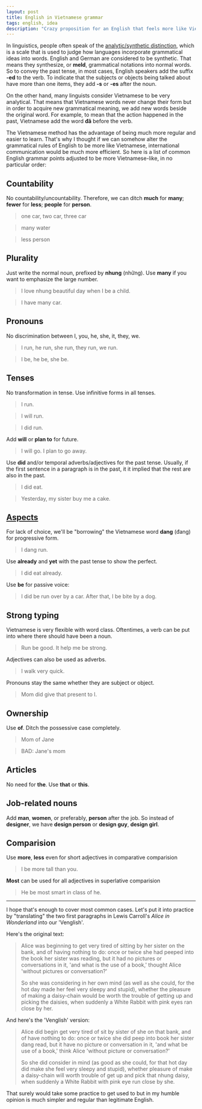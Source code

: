 ```yaml
---
layout: post
title: English in Vietnamese grammar
tags: english, idea
description: "Crazy proposition for an English that feels more like Vietnamese."
---
```


In linguistics, people often speak of the [analytic/synthetic distinction][1], which is a scale that is used to judge how languages incorporate grammatical ideas into words. English and German are considered to be synthetic. That means they synthesize, or **meld**, grammatical notations into normal words. So to convey the past tense, in most cases, English speakers add the suffix **-ed** to the verb. To indicate that the subjects or objects being talked about have more than one items, they add **-s** or **-es** after the noun.

On the other hand, many linguists consider Vietnamese to be very analytical. That means that Vietnamese words never change their form but in order to acquire new grammatical meaning, we add new words beside the original word. For example, to mean that the action happened in the past, Vietnamese add the word **đã** before the verb.

The Vietnamese method has the advantage of being much more regular and easier to learn. That's why I thought if we can somehow alter the grammatical rules of English to be more like Vietnamese, international communication would be much more efficient. So here is a list of common English grammar points adjusted to be more Vietnamese-like, in no particular order:

[1]: http://en.wikipedia.org/wiki/Morphological_typology

## Countability

No countability/uncountability. Therefore, we can ditch **much** for **many**; **fewer** for **less**; **people** for **person**.

> one car, two car, three car

> many water

> less person

## Plurality

Just write the normal noun, prefixed by **nhung** (những). Use **many** if you want to emphasize the large number.

> I love nhung beautiful day when I be a child.

> I have many car.

## Pronouns

No discrimination between I, you, he, she, it, they, we.

> I run, he run, she run, they run, we run.

> I be, he be, she be.

## Tenses

No transformation in tense. Use infinitive forms in all tenses.

> I run.

> I will run.

> I did run.

Add **will** or **plan to** for future.

> I will go. I plan to go away.

Use **did** and/or temporal adverbs/adjectives for the past tense. Usually, if the first sentence in a paragraph is in the past, it it implied that the rest are also in the past.

> I did eat.

> Yesterday, my sister buy me a cake.

## [Aspects][1]

For lack of choice, we'll be "borrowing" the Vietnamese word **dang** (đang) for progressive form.

> I dang run.

Use **already** and **yet** with the past tense to show the perfect.

> I did eat already.

Use **be** for passive voice:

> I did be run over by a car. After that, I be bite by a dog.

[1]: http://en.wikipedia.org/wiki/Grammatical_aspect

## Strong typing

Vietnamese is very flexible with word class. Oftentimes, a verb can be put into where there should have been a noun.

> Run be good. It help me be strong.

Adjectives can also be used as adverbs.

> I walk very quick.

Pronouns stay the same whether they are subject or object.

> Mom did give that present to I.

## Ownership

Use **of**. Ditch the possessive case completely.

> Mom of Jane

> BAD: Jane's mom

## Articles

No need for **the**. Use **that** or **this**.

## Job-related nouns

Add **man**, **women**, or preferably, **person** after the job. So instead of **designer**, we have **design person** or **design guy**, **design girl**.

## Comparision

Use **more**, **less** even for short adjectives in comparative comparision

> I be more tall than you.

**Most** can be used for all adjectives in superlative comparision

> He be most smart in class of he.

----

I hope that's enough to cover most common cases. Let's put it into practice by "translating" the two first paragraphs in Lewis Carroll's *Alice in Wonderland* into our 'Venglish'.

Here's the original text:

> Alice was beginning to get very tired of sitting by her sister on the bank, and of having nothing to do: once or twice she had peeped into the book her sister was reading, but it had no pictures or conversations in it, 'and what is the use of a book,' thought Alice 'without pictures or conversation?'
>
> So she was considering in her own mind (as well as she could, for the hot day made her feel very sleepy and stupid), whether the pleasure of making a daisy-chain would be worth the trouble of getting up and picking the daisies, when suddenly a White Rabbit with pink eyes ran close by her.

And here's the 'Venglish' version:

> Alice did begin get very tired of sit by sister of she on that bank, and of have nothing to do: once or twice she did peep into book her sister dang read, but it have no picture or conversation in it, 'and what be use of a book,' think Alice 'without picture or conversation?'
>
> So she did consider in mind (as good as she could, for that hot day did make she feel very sleepy and stupid), whether pleasure of make a daisy-chain will worth trouble of get up and pick that nhung daisy, when suddenly a White Rabbit with pink eye run close by she.

That surely would take some practice to get used to but in my humble opinion is much simpler and regular than legitimate English.
